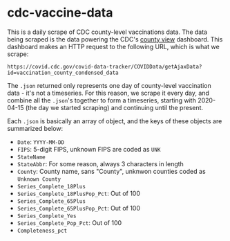 # cdc-vaccine-data

This is a daily scrape of CDC county-level vaccinations data. The data being
scraped is the data powering the CDC's [county view][cv] dashboard. This 
dashboard makes an HTTP request to the following URL, which is what we scrape:

```
https://covid.cdc.gov/covid-data-tracker/COVIDData/getAjaxData?id=vaccination_county_condensed_data
```

The `.json` returned only represents one day of county-level vaccination data -
it's not a timeseries. For this reason, we scrape it every day, and combine
all the `.json`'s together to form a timeseries, starting with 2020-04-15 (the
day we started scraping) and continuing until the present.

Each `.json` is basically an array of object, and the keys of these objects are
summarized below:

- `Date`: `YYYY-MM-DD`
- `FIPS`: 5-digit FIPS, unknown FIPS are coded as `UNK`
- `StateName`
- `StateAbbr`: For some reason, always 3 characters in length
- `County`: County name, sans "County", unknwon counties coded as `Unknown County`
- `Series_Complete_18Plus`
- `Series_Complete_18PlusPop_Pct`: Out of 100
- `Series_Complete_65Plus`
- `Series_Complete_65PlusPop_Pct`: Out of 100
- `Series_Complete_Yes`
- `Series_Complete_Pop_Pct`: Out of 100
- `Completeness_pct`

[cv]: https://covid.cdc.gov/covid-data-tracker/#county-view
